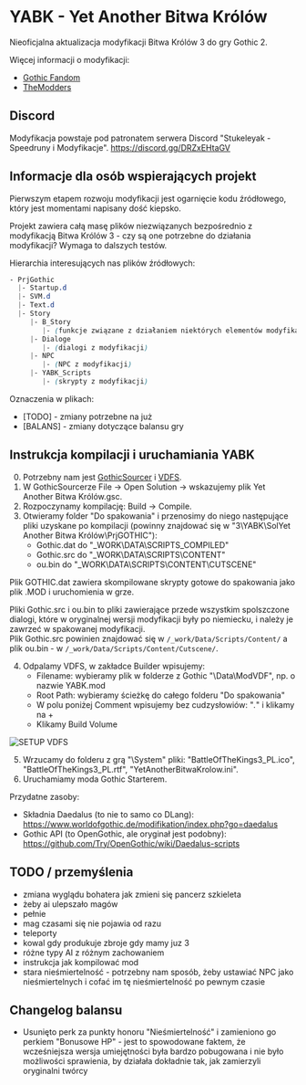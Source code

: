 # YABK - Yet Another Bitwa Królów
Nieoficjalna aktualizacja modyfikacji Bitwa Królów 3 do gry Gothic 2.

Więcej informacji o modyfikacji:
- [Gothic Fandom](https://gothic.fandom.com/pl/wiki/Bitwa_Królów_3)
- [TheModders](http://themodders.org/index.php?topic=24077.0)

## Discord
Modyfikacja powstaje pod patronatem serwera Discord "Stukeleyak - Speedruny i Modyfikacje". https://discord.gg/DRZxEHtaGV

## Informacje dla osób wspierających projekt
Pierwszym etapem rozwoju modyfikacji jest ogarnięcie kodu źródłowego, który jest momentami napisany dość kiepsko.

Projekt zawiera całą masę plików niezwiązanych bezpośrednio z modyfikacją Bitwa Królów 3 - czy są one potrzebne do działania modyfikacji? Wymaga to dalszych testów.

Hierarchia interesujących nas plików źródłowych:

```css
- PrjGothic
  |- Startup.d
  |- SVM.d
  |- Text.d
  |- Story
     |- B_Story
        |- (funkcje związane z działaniem niektórych elementów modyfikacji)
     |- Dialoge
        |- (dialogi z modyfikacji)
     |- NPC
        |- (NPC z modyfikacji)
     |- YABK_Scripts
        |- (skrypty z modyfikacji)
```

Oznaczenia w plikach:
- [TODO] - zmiany potrzebne na już
- [BALANS] - zmiany dotyczące balansu gry

## Instrukcja kompilacji i uruchamiania YABK
0. Potrzebny nam jest [GothicSourcer](https://worldofplayers.ru/threads/38318/) i [VDFS](https://themodders.org/index.php?topic=31909.0).
1. W GothicSourcerze File -> Open Solution -> wskazujemy plik Yet Another Bitwa Królów.gsc.
2. Rozpoczynamy kompilację: Build -> Compile.
3. Otwieramy folder "Do spakowania" i przenosimy do niego następujące pliki uzyskane po kompilacji (powinny znajdować się w "3\YABK\SolYet Another Bitwa Królów\PrjGOTHIC"):
   - Gothic.dat do "\_WORK\DATA\SCRIPTS\_COMPILED"
   - Gothic.src do "\_WORK\DATA\SCRIPTS\CONTENT"
   - ou.bin do "\_WORK\DATA\SCRIPTS\CONTENT\CUTSCENE"

Plik GOTHIC.dat zawiera skompilowane skrypty gotowe do spakowania jako plik .MOD i uruchomienia w grze.

Pliki Gothic.src i ou.bin to pliki zawierające przede wszystkim spolszczone dialogi, które w oryginalnej wersji modyfikacji były po niemiecku, i należy je zawrzeć w spakowanej modyfikacji.  
Plik Gothic.src powinien znajdować się w `/_work/Data/Scripts/Content/` a plik ou.bin - w `/_work/Data/Scripts/Content/Cutscene/`.

4. Odpalamy VDFS, w zakładce Builder wpisujemy:
    - Filename: wybieramy plik w folderze z Gothic "\Data\ModVDF", np. o nazwie YABK.mod
    - Root Path: wybieramy ścieżkę do całego folderu "Do spakowania"
    - W polu poniżej Comment wpisujemy bez cudzysłowiów: "*.*" i klikamy na +
    - Klikamy Build Volume

![SETUP VDFS](https://i.imgur.com/43BwU0x.png)

5. Wrzucamy do folderu z grą "\System" pliki: "BattleOfTheKings3_PL.ico", "BattleOfTheKings3_PL.rtf", "YetAnotherBitwaKrolow.ini".
6. Uruchamiamy moda Gothic Starterem.

Przydatne zasoby:
- Składnia Daedalus (to nie to samo co DLang): https://www.worldofgothic.de/modifikation/index.php?go=daedalus
- Gothic API (to OpenGothic, ale oryginał jest podobny): https://github.com/Try/OpenGothic/wiki/Daedalus-scripts

## TODO / przemyślenia
- zmiana wyglądu bohatera jak zmieni się pancerz szkieleta
- żeby ai ulepszało magów
- pełnie
- mag czasami się nie pojawia od razu
- teleporty
- kowal gdy produkuje zbroje gdy mamy juz 3
- różne typy AI z różnym zachowaniem
- instrukcja jak kompilować mod
- stara nieśmiertelność - potrzebny nam sposób, żeby ustawiać NPC jako nieśmiertelnych i cofać im tę nieśmiertelność po pewnym czasie

## Changelog balansu
- Usunięto perk za punkty honoru "Nieśmiertelność" i zamieniono go perkiem "Bonusowe HP" - jest to spowodowane faktem, że wcześniejsza wersja umiejętności była bardzo pobugowana i nie było możliwości sprawienia, by działała dokładnie tak, jak zamierzyli oryginalni twórcy
